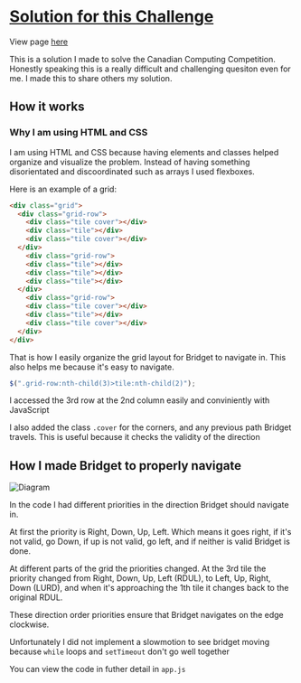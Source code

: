 # [Solution for this Challenge](https://dmoj.ca/problem/ccc05j4)

View page [here](https://destroyer22719.github.io/Spiraling-Circle-Challenge/)

This is a solution I made to solve the Canadian Computing Competition. Honestly speaking this is a really difficult and challenging quesiton even for me. I made this to share others my solution.

## How it works

### Why I am using HTML and CSS
I am using HTML and CSS because having elements and classes helped organize and visualize the problem. Instead of having something disorientated and discoordinated such as arrays I used flexboxes.

Here is an example of a grid:
```html
<div class="grid">
  <div class="grid-row">
    <div class="tile cover"></div>
    <div class="tile"></div>
    <div class="tile cover"></div>
  </div>
    <div class="grid-row">
    <div class="tile"></div>
    <div class="tile"></div>
    <div class="tile"></div>
  </div>
    <div class="grid-row">
    <div class="tile cover"></div>
    <div class="tile"></div>
    <div class="tile cover"></div>
  </div>
</div>
```
That is how I easily organize the grid layout for Bridget to navigate in. This also helps me because it's easy to navigate.

```javascript
$(".grid-row:nth-child(3)>tile:nth-child(2)");
```

I accessed the 3rd row at the 2nd column easily and conviniently with JavaScript 

I also added the class `.cover` for the corners, and any previous path Bridget travels. This is useful because it checks the validity of the direction

## How I made Bridget to properly navigate

![Diagram](https://i.imgur.com/r7x60l7.png)

In the code I had different priorities in the direction Bridget should navigate in. 

At first the priority is Right, Down, Up, Left. Which means it goes right, if it's not valid, go Down, if up is not valid, go left, and if neither is valid Bridget is done. 

At different parts of the grid the priorities changed. At the 3rd tile the priority changed from Right, Down, Up, Left (RDUL), to Left, Up, Right, Down (LURD), and when it's approaching the 1th tile it changes back to the original RDUL.

These direction order priorities ensure that Bridget navigates on the edge clockwise. 

Unfortunately I did not implement a slowmotion to see bridget moving because `while` loops and `setTimeout` don't go well together

You can view the code in futher detail in `app.js`